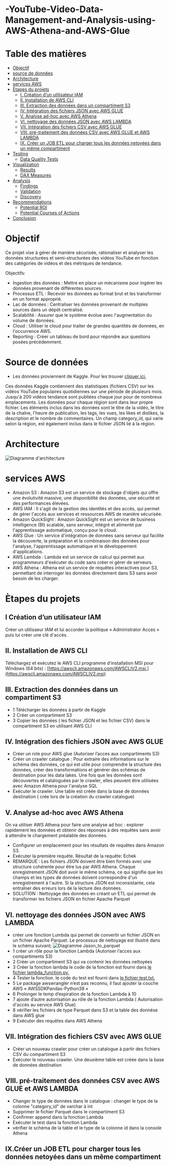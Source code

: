 # -YouTube-Video-Data-Management-and-Analysis-using-AWS-Athena-and-AWS-Glue

# Table des matières

- [Objectif](#Objectif)
- [source de données](#source-de-données)
- [Architecture](#architecture)
- [services AWS](#services-AWS)
- [Ètapes du projets](#Ètapes-du-projets)
  - [I. Création d’un utilisateur IAM ](#I-Création-d'un-utilisateur-IAM) 
  - [II. Installation de AWS CLI ](#II.-Installation-de-AWS-CLI) 
  - [III. Extraction des données dans un compartiment S3](#III.extraction-des-donnees-dans-un-compartiment-S3)
  - [IV. Intégration des fichiers JSON avec AWS GLUE](#IV.-Intégration-des-fichiers-JSON-avec-AWS-GLUE)
  - [V. Analyse ad-hoc avec AWS Athena](#V.-Analyse-ad-hoc-avec-AWS-Athena)
  - [VI. nettoyage des données JSON avec AWS LAMBDA](#VI.-nettoyage-des-données-JSON-avec-AWS-LAMBDA)
  - [VII. Intégration des fichiers CSV avec AWS GLUE](#VII.-Intégration-des-fichiers-CSV-avec-AWS-GLUE)
  - [VIII. pré-traitement des données CSV avec AWS GLUE et AWS LAMBDA](#VIII.-pré-traitement-des-données-CSV-avec-AWS-GLUE-et-AWS-LAMBDA)
  - [IX. Créer un JOB ETL pour charger tous les données netoyées dans un même compartiment](#IX.-Créer-un-JOB-ETL-pour-charger-tous-les-données-netoyées-dans-un-même-compartiment)
- [Testing](#testing)
  - [Data Quality Tests](#data-quality-tests)
- [Visualization](#visualization)
  - [Results](#results)
  - [DAX Measures](#dax-measures)
- [Analysis](#analysis)
  - [Findings](#findings)
  - [Validation](#validation)
  - [Discovery](#discovery)
- [Recommendations](#recommendations)
  - [Potential ROI](#potential-roi)
  - [Potential Courses of Actions](#potential-courses-of-actions)
- [Conclusion](#conclusion)

# Objectif
Ce projet vise à gérer de manière sécurisée, rationaliser et analyser les données structurées et semi-structurées des vidéos YouTube en fonction des catégories de vidéos et des métriques de tendance.


Objectifs:

 - Ingestion des données : Mettre en place un mécanisme pour ingérer les données provenant de différentes sources.
- Processus ETL :   Recevoir les données au format brut et les transformer en un format approprié.
 - Lac de données : Centraliser les données provenant de multiples sources dans un dépôt centralisé.
- Scalabilité : Assurer que le système évolue avec l'augmentation du volume de données.
- Cloud : Utiliser le cloud pour traiter de grandes quantités de données, en l'occurrence AWS.
 - Reporting : Créer un tableau de bord pour répondre aux questions posées précédemment.


 # Source de données

 - Les données proviennent de Kaggle. Pour les trouver [cliquer ici.](https://www.kaggle.com/datasets/datasnaek/youtube-new)

Ces données Kaggle contiennent des statistiques (fichiers CSV) sur les vidéos YouTube populaires quotidiennes sur une période de plusieurs mois. Jusqu'à 200 vidéos tendance sont publiées chaque jour pour de nombreux emplacements. Les données pour chaque région sont dans leur propre fichier. Les éléments inclus dans les données sont le titre de la vidéo, le titre de la chaîne, l'heure de publication, les tags, les vues, les likes et dislikes, la description et le nombre de commentaires. Un champ category_id, qui varie selon la région, est également inclus dans le fichier JSON lié à la région.


# Architecture

![Diagramme d'architecture](Assets/images/architecture.png)


# services AWS

 - Amazon S3 : Amazon S3 est un service de stockage d'objets qui offre une évolutivité massive, une disponibilité des données, une sécurité et des performances élevées.
 - AWS IAM : Il s'agit de la gestion des identités et des accès, qui permet de gérer l'accès aux services et ressources AWS de manière sécurisée.
 - Amazon QuickSight : Amazon QuickSight est un service de business intelligence (BI) scalable, sans serveur, intégré et alimenté par l'apprentissage automatique, conçu pour le cloud.
 - AWS Glue : Un service d'intégration de données sans serveur qui facilite la découverte, la préparation et la combinaison des données pour l'analyse, l'apprentissage automatique et le développement d'applications.
 - AWS Lambda : Lambda est un service de calcul qui permet aux programmeurs d'exécuter du code sans créer ni gérer de serveurs.
 - AWS Athena : Athena est un service de requêtes interactives pour S3, permettant de interroger les données directement dans S3 sans avoir besoin de les charger.

# Ètapes du projets

## I Création d’un utilisateur IAM 

Créer un utilisaeur IAM et lui  accorder la politique « Administrator Acces » puis lui créer une clé d'accès.


## II. Installation de AWS CLI
Téléchargez et exécutez le AWS CLI programme d'installation MSI pour Windows (64 bits) :
[https://awscli.amazonaws.com/AWSCLIV2.msi.](https://awscli.amazonaws.com/AWSCLIV2.msi)

## III. Extraction des données dans un compartiment S3
 - 1 Télécharger les données à partir de Kaggle
 - 2 Créer un compartiment S3
 - 3 Copier les données ( les fichier JSON et les fichier CSV) dans le compartiment S3 en utilisant AWS CLI

   
##  IV. Intégration des fichiers JSON avec AWS GLUE
- Créer un role pour AWS glue (Autoriser l’acces aux compartiments S3)
- Créer un crawler catalogue : Pour extraire des informations sur le schéma des données, ce qui est utile pour comprendre la structure des données, créer des transformations et générer des schémas de destination pour les data lakes. Une fois que les données sont découvertes et cataloguées par le crawler, elles peuvent être utilisées avec Amazon Athena pour l'analyse SQL
- Exécuter le crawler. Une table est créée dans la base de données destination ( crée lors de la création  du crawler catalogue) 
  
## V. Analyse ad-hoc avec AWS Athena
On va utiliser AWS Athena pour faire une analyse ad hoc : explorer rapidement les données et obtenir des réponses à des requêtes sans avoir à attendre le chargement préalable des données.
- Configurer un emplacement pour les résultats de requêtes dans Amazon S3.
- Exécuter la première requête. Résultat de la requête: Echek
- REMARQUE : Les fichiers JSON doivent être bien formés avec une structure cohérente pour être lus par AWS Athena. Chaque enregistrement JSON doit avoir le même schéma, ce qui signifie que les champs et les types de données doivent correspondre d'un enregistrement à l'autre. Si la structure JSON est inconsistante, cela entraîner des erreurs lors de la lecture des données.
- SOLUTION : Nettoyage des données en créant un ETL qui permet de transformer les fichiers JSON en fichier Apache Parquet

## VI. nettoyage des données JSON avec AWS LAMBDA
 - créer une fonction Lumbda qui permet de convertir un fichier JSON en un fichier Apache Parquet. Le processus de nettoyage est illustré dans le schéma suivant;
  ![Diagramme Jason_to_parquet](Assets/images/Jason_to_parquet.png)
 - 1 créer un rôle pour la fonction Lambda (Autoriser l’acces aux compartiments S3)
 - 2 Créer un compartiment S3 qui va contenir les données nettoyées
 - 3 Créer la fonction lambda le code de la fonction est fourni dans [le fichier lambda_function.py.](Assets/Scripts/lambda_function.py)
 - 4 Tester la fonction. le code du test est fourni dans [le fichier test.txt.](Assets/Scripts/test.txt)
 - 5 Le package awswrangler n’est pas reconnu,  il faut ajouter la couche AWS « AWSSDKPandas-Python38 »
 - 6 Prolonger le temp d’expiration de la fonction Lambda à 10
 - 7 ajoute d’autre autorisation au rôle de la fonction Lambda ( Autorisation d'accès au service AWS Glue)
 - 8 vérifier les fichiers de type Parquet dans S3  et la table des donnése dans AWS glue
 - 9 Exécuter des requêtes dans AWS Athena
   
##  VII. Intégration des fichiers CSV avec AWS GLUE
- Créer un nouveau crawler pour créer un catalogue à partir des fichiers CSV du compartiment S3
- Exécuter le nouveau crawler. Une deuxième table est créée dans la base de données destination

## VIII. pré-traitement des données CSV avec AWS GLUE et AWS LAMBDA
- Changer le type de données dans le catalogue : changer le type de la colonne "category_id" de varchar à int
-	Supprimer le fichier Parquet dans le compartiment S3
-	Confirmer append dans la fonction Lambda
-	Exécuter le test dans la fonction Lambda
-	vérifier le schéma de la table et le type de la colonne id dans la console Athena

  
## IX.Créer un JOB ETL pour charger tous les données netoyées dans un même compartiment
